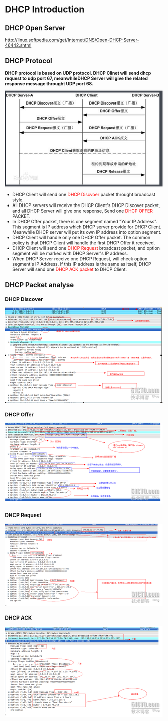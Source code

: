 # DHCP Introduction
## DHCP Open Server
http://linux.softpedia.com/get/Internet/DNS/Open-DHCP-Server-46442.shtml 

## DHCP Protocol
**DHCP protocol is based on UDP protocol. DHCP Clinet will send dhcp request to udp port 67, meanwhileDHCP Server will give the related response message throught UDP port 68.**

![](pic/dhcp_flow.png)

- DHCP Client will send one <font color=red>DHCP Discvoer</font> packet throught broadcast style.
- All DHCP servers will receive the DHCP Client's DHCP Discover packet, and all DHCP Server 
will give one response, Send one <font color=red>DHCP OFFER</font> PACKET.
- In DHCP Offer packet, there is one segment named "Your IP Address". This segment is IP address
which DHCP server provide for DHCP Client. Meanwhile DHCP server will put its own IP address into 
option segment.
- DHCP Client will handle only one DHCP Offer packet. The common policy is that DHCP Client will handle
the first DHCP Offer it received.
- DHCP Client will send one <font color=red>DHCP Request</font> broadcast packet, and option segment will be marked with DHCP 
Server's IP address.
- When DHCP Server receive one DHCP Request, will check option segment's IP Address. If this IP address
is the same as itself, DHCP Server will send one <font color=red>DHCP ACK packet</font> to DHCP Client.

## DHCP Packet analyse
### DHCP Discover
![](pic/dhcp_discover.png)

### DHCP Offer
![](pic/dhcp_offer.png)

### DHCP Request
![](pic/dhcp_request.png)

### DHCP ACK
![](pic/dhcp_ack.png)